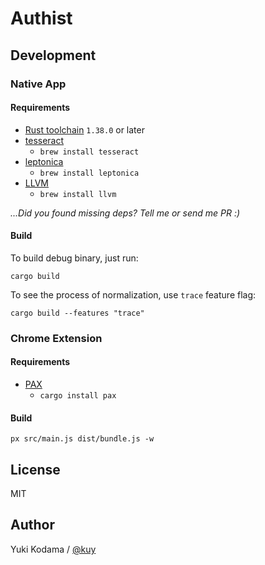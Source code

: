 # Authist

## Development

### Native App

#### Requirements

- [Rust toolchain](https://www.rust-lang.org/tools/install) `1.38.0` or later
- [tesseract](https://github.com/tesseract-ocr/tesseract)
  - `brew install tesseract`
- [leptonica](https://github.com/DanBloomberg/leptonica)
  - `brew install leptonica`
- [LLVM](https://llvm.org/)
  - `brew install llvm`

_...Did you found missing deps? Tell me or send me PR :)_

#### Build

To build debug binary, just run:

```
cargo build
```

To see the process of normalization, use `trace` feature flag:

```
cargo build --features "trace"
```

### Chrome Extension

#### Requirements

- [PAX](https://github.com/nathan/pax)
  - `cargo install pax`

#### Build

```
px src/main.js dist/bundle.js -w
```

## License

MIT

## Author

Yuki Kodama / [@kuy](https://twitter.com/kuy)
